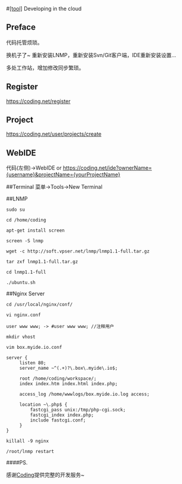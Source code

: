 #[[tool]](/#tool) Developing in the cloud

## Preface

代码托管烦琐。

换机子了~ 重新安装LNMP，重新安装Svn/Git客户端，IDE重新安装设置...

多处工作站，增加修改同步繁琐。

## Register

https://coding.net/register


## Project

https://coding.net/user/projects/create

## WebIDE

代码(左侧)->WebIDE
or
https://coding.net/ide?ownerName={username}&projectName={yourProjectName}

##Terminal
菜单->Tools->New Terminal

##LNMP
```
sudo su

cd /home/coding

apt-get install screen

screen -S lnmp

wget -c http://soft.vpser.net/lnmp/lnmp1.1-full.tar.gz

tar zxf lnmp1.1-full.tar.gz

cd lnmp1.1-full

./ubuntu.sh
```

##Nginx Server

```
cd /usr/local/nginx/conf/

vi nginx.conf

user www www; -> #user www www; //注释用户

mkdir vhost

vim box.myide.io.conf

server {
     listen 80;
     server_name ~^(.+)?\.box\.myide\.io$;

     root /home/coding/workspace/;
     index index.htm index.html index.php;

     access_log /home/wwwlogs/box.myide.io.log access;

     location ~\.php$ {
         fastcgi_pass unix:/tmp/php-cgi.sock;
         fastcgi_index index.php;
         include fastcgi.conf;
     }
}

killall -9 nginx

/root/lnmp restart
```

####PS.

感谢[Coding](https://coding.net/)提供完整的开发服务~